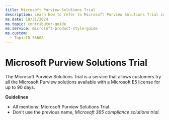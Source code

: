```yaml
---
title: Microsoft Purview Solutions Trial
description: Learn how to refer to Microsoft Purview Solutions Trial in your content.
ms.date: 10/31/2024
ms.topic: contributor-guide
ms.service: microsoft-product-style-guide
ms.custom:
  - TopicID 56608
---
```



# Microsoft Purview Solutions Trial

The Microsoft Purview Solutions Trial is a service that allows customers try all the Microsoft Purview solutions available with a Microsoft E5 license for up to 90 days.

**Guidelines**

- All mentions: Microsoft Purview Solutions Trial
- Don't use the previous name, *Microsoft 365 compliance solutions trial.*

